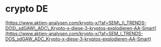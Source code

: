 # crypto DE

[https://www.aktien-analysen.com/krypto-x/?af=SEM\_I\_TRENDS-DOS\_sdGAW\_ADC\_Krypto-x-diese-3-kryptos-explodieren-AA-Smart](https://www.aktien-analysen.com/krypto-x/?af=SEM_I_TRENDS-DOS_sdGAW_ADC_Krypto-x-diese-3-kryptos-explodieren-AA-Smart)

